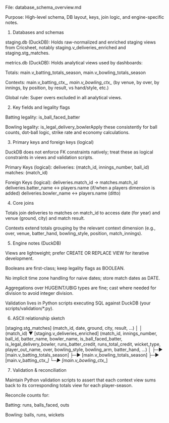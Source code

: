 File: database_schema_overview.md

Purpose: High-level schema, DB layout, keys, join logic, and engine-specific notes.

1) Databases and schemas

staging.db (DuckDB): Holds raw-normalized and enriched staging views from Cricsheet, notably staging.v_deliveries_enriched and staging.stg_matches.

metrics.db (DuckDB): Holds analytical views used by dashboards:

Totals: main.v_batting_totals_season, main.v_bowling_totals_season

Contexts: main.v_batting_ctx_*, main.v_bowling_ctx_* (by venue, by over, by innings, by position, by result, vs hand/style, etc.)

Global rule: Super overs excluded in all analytical views.

2) Key fields and legality flags

Batting legality: is_ball_faced_batter

Bowling legality: is_legal_delivery_bowlerApply these consistently for ball counts, dot-ball logic, strike rate and economy calculations.

3) Primary keys and foreign keys (logical)

DuckDB does not enforce FK constraints natively; treat these as logical constraints in views and validation scripts.

Primary Keys (logical):
  deliveries: (match_id, innings_number, ball_id)
  matches:   (match_id)

Foreign Keys (logical):
  deliveries.match_id → matches.match_id
  deliveries.batter_name ↔ players.name   (if/when a players dimension is added)
  deliveries.bowler_name ↔ players.name   (ditto)

4) Core joins

Totals join deliveries to matches on match_id to access date (for year) and venue (ground, city) and match result.

Contexts extend totals grouping by the relevant context dimension (e.g., over, venue, batter_hand, bowling_style, position, match_innings).

5) Engine notes (DuckDB)

Views are lightweight; prefer CREATE OR REPLACE VIEW for iterative development.

Booleans are first-class; keep legality flags as BOOLEAN.

No implicit time zone handling for naive dates; store match dates as DATE.

Aggregations over HUGEINT/UBIG types are fine; cast where needed for division to avoid integer division.

Validation lives in Python scripts executing SQL against DuckDB (your scripts/validation/*.py).

6) ASCII relationship sketch

[staging.stg_matches] (match_id, date, ground, city, result, ...)
          │
          │  (match_id)
          ▼
[staging.v_deliveries_enriched]  (match_id, innings_number, ball_id, batter_name, bowler_name,
   is_ball_faced_batter, is_legal_delivery_bowler, runs_batter_credit, runs_total_credit,
   wicket_type, player_out_name, over, bowling_style, bowling_arm, batter_hand, ...)
          │
          ├─► [main.v_batting_totals_season]
          ├─► [main.v_bowling_totals_season]
          ├─► [main.v_batting_ctx_*]
          └─► [main.v_bowling_ctx_*]

7) Validation & reconciliation

Maintain Python validation scripts to assert that each context view sums back to its corresponding totals view for each player-season.

Reconcile counts for:

Batting: runs, balls_faced, outs

Bowling: balls, runs, wickets


